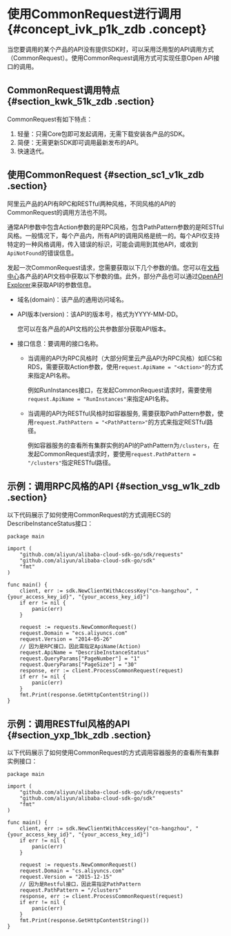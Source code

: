 # 使用CommonRequest进行调用 {#concept_ivk_p1k_zdb .concept}

当您要调用的某个产品的API没有提供SDK时，可以采用泛用型的API调用方式（CommonRequest）。使用CommonRequest调用方式可实现任意Open API接口的调用。

## CommonRequest调用特点 {#section_kwk_51k_zdb .section}

CommonRequest有如下特点：

1.  轻量：只需Core包即可发起调用，无需下载安装各产品的SDK。
2.  简便：无需更新SDK即可调用最新发布的API。
3.  快速迭代。

## 使用CommonRequest {#section_sc1_v1k_zdb .section}

阿里云产品的API有RPC和RESTful两种风格，不同风格的API的CommonRequest的调用方法也不同。

通常API参数中包含Action参数的是RPC风格，包含PathPattern参数的是RESTful风格。一般情况下，每个产品内，所有API的调用风格是统一的。每个API仅支持特定的一种风格调用，传入错误的标识，可能会调用到其他API，或收到`ApiNotFound`的错误信息。

发起一次CommonRequest请求，您需要获取以下几个参数的值。您可以在[文档中心](https://help.aliyun.com/)各产品的API文档中获取以下参数的值。此外，部分产品也可以通过[OpenAPI Explorer](https://api.aliyun.com/)来获取API的参数信息。

-   域名\(domain\)：该产品的通用访问域名。

-   API版本\(version\)：该API的版本号，格式为YYYY-MM-DD。

    您可以在各产品的API文档的公共参数部分获取API版本。

-   接口信息：要调用的接口名称。
    -   当调用的API为RPC风格时（大部分阿里云产品API为RPC风格）如ECS和RDS，需要获取Action参数，使用`request.ApiName = "<Action>"`的方式来指定API名称。

        例如RunInstances接口，在发起CommonRequest请求时，需要使用`request.ApiName = "RunInstances"`来指定API名称。

    -   当调用的API为RESTful风格时如容器服务, 需要获取PathPattern参数，使用`request.PathPattern = "<PathPattern>"`的方式来指定RESTful路径。

        例如容器服务的查看所有集群实例的API的PathPattern为`/clusters`，在发起CommonRequest请求时，要使用`request.PathPattern = "/clusters"`指定RESTful路径。


## 示例：调用RPC风格的API {#section_vsg_w1k_zdb .section}

以下代码展示了如何使用CommonRequest的方式调用ECS的DescribeInstanceStatus接口：

```
package main

import (
    "github.com/aliyun/alibaba-cloud-sdk-go/sdk/requests"
    "github.com/aliyun/alibaba-cloud-sdk-go/sdk"
    "fmt"
)

func main() {
    client, err := sdk.NewClientWithAccessKey("cn-hangzhou", "{your_access_key_id}", "{your_access_key_id}")
    if err != nil {
        panic(err)
    }
	
    request := requests.NewCommonRequest()
    request.Domain = "ecs.aliyuncs.com"
    request.Version = "2014-05-26"
    // 因为是RPC接口，因此需指定ApiName(Action)
    request.ApiName = "DescribeInstanceStatus"
    request.QueryParams["PageNumber"] = "1"
    request.QueryParams["PageSize"] = "30"
    response, err := client.ProcessCommonRequest(request)
    if err != nil {
        panic(err)
    }
    fmt.Print(response.GetHttpContentString())
}
```

## 示例：调用RESTful风格的API {#section_yxp_1bk_zdb .section}

以下代码展示了如何使用CommonRequest的方式调用容器服务的查看所有集群实例接口：

```
package main

import (
    "github.com/aliyun/alibaba-cloud-sdk-go/sdk/requests"
    "github.com/aliyun/alibaba-cloud-sdk-go/sdk"
    "fmt"
)

func main() {
    client, err := sdk.NewClientWithAccessKey("cn-hangzhou", "{your_access_key_id}", "{your_access_key_id}")
    if err != nil {
        panic(err)
    }
	
    request := requests.NewCommonRequest()
    request.Domain = "cs.aliyuncs.com"
    request.Version = "2015-12-15"
    // 因为是Restful接口，因此需指定PathPattern
    request.PathPattern = "/clusters"
    response, err := client.ProcessCommonRequest(request)
    if err != nil {
        panic(err)
    }
    fmt.Print(response.GetHttpContentString())
}
```

